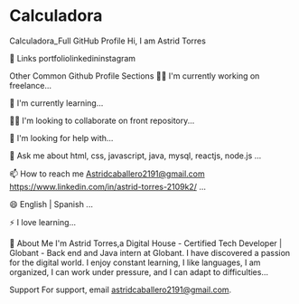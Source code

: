 # Calculadora
Calculadora_Full
GitHub Profile
Hi, I am Astrid Torres

🔗 Links
portfoliolinkedininstagram

Other Common Github Profile Sections
👩‍💻 I'm currently working on freelance...

🧠 I'm currently learning...

👯‍♀️ I'm looking to collaborate on front repository...

🤔 I'm looking for help with...

💬 Ask me about html, css, javascript, java, mysql, reactjs, node.js ...

📫 How to reach me Astridcaballero2191@gmail.com https://www.linkedin.com/in/astrid-torres-2109k2/ ...

😄 English | Spanish ...

⚡️ I love learning...

🚀 About Me
I'm Astrid Torres,a Digital House - Certified Tech Developer | Globant - Back end and Java intern at Globant. I have discovered a passion for the digital world. I enjoy constant learning, I like languages, I am organized, I can work under pressure, and I can adapt to difficulties...

Support
For support, email astridcaballero2191@gmail.com.
